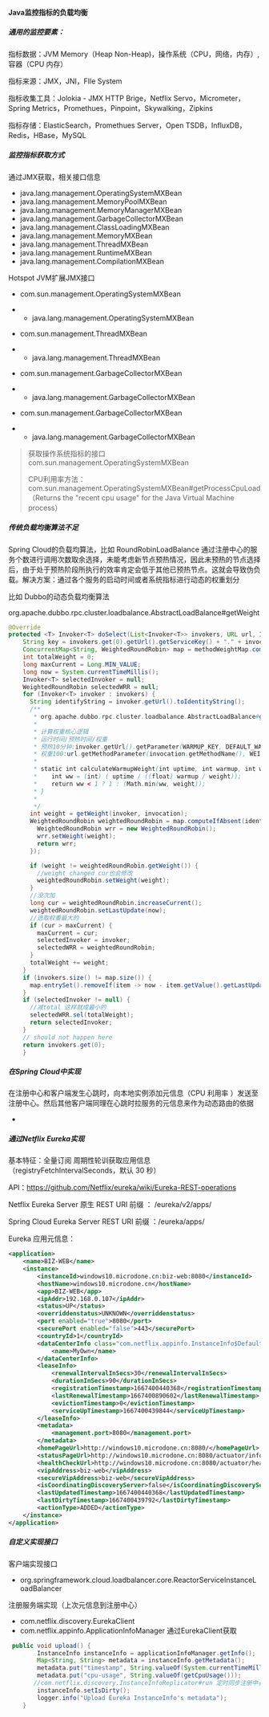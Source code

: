 #### Java监控指标的负载均衡

##### 通用的监控要素：

指标数据：JVM Memory（Heap Non-Heap)，操作系统（CPU，网络，内存）,容器（CPU 内存）

指标来源：JMX，JNI，FIle System

指标收集工具：Jolokia - JMX HTTP Brige，Netflix Servo，Micrometer，Spring Metrics，Promethues，Pinpoint，Skywalking，Zipkins

指标存储：ElasticSearch，Promethues Server，Open TSDB，InfluxDB，Redis，HBase，MySQL



##### 监控指标获取方式

通过JMX获取，相关接口信息

- java.lang.management.OperatingSystemMXBean
- java.lang.management.MemoryPoolMXBean
- java.lang.management.MemoryManagerMXBean
- java.lang.management.GarbageCollectorMXBean
- java.lang.management.ClassLoadingMXBean
- java.lang.management.MemoryMXBean
- java.lang.management.ThreadMXBean
- java.lang.management.RuntimeMXBean
- java.lang.management.CompilationMXBean

Hotspot JVM扩展JMX接口

- com.sun.management.OperatingSystemMXBean


- - java.lang.management.OperatingSystemMXBean


- com.sun.management.ThreadMXBean


- - java.lang.management.ThreadMXBean


- com.sun.management.GarbageCollectorMXBean


- - java.lang.management.GarbageCollectorMXBean


- com.sun.management.GarbageCollectorMXBean


- - java.lang.management.GarbageCollectorMXBean

> 获取操作系统指标的接口com.sun.management.OperatingSystemMXBean
>
> CPU利用率方法：com.sun.management.OperatingSystemMXBean#getProcessCpuLoad（Returns the "recent cpu usage" for the Java Virtual Machine process）



##### 传统负载均衡算法不足

Spring Cloud的负载均算法，比如 RoundRobinLoadBalance 通过注册中心的服务个数进行调用次数取余选择，未能考虑新节点预热情况，因此未预热的节点选择后，由于处于预热阶段所执行的效率肯定会低于其他已预热节点。这就会导致伪负载。解决方案：通过各个服务的启动时间或者系统指标进行动态的权重划分

比如 Dubbo的动态负载均衡算法

org.apache.dubbo.rpc.cluster.loadbalance.AbstractLoadBalance#getWeight

```JAVA
@Override
protected <T> Invoker<T> doSelect(List<Invoker<T>> invokers, URL url, Invocation invocation) {
    String key = invokers.get(0).getUrl().getServiceKey() + "." + invocation.getMethodName();
    ConcurrentMap<String, WeightedRoundRobin> map = methodWeightMap.computeIfAbsent(key, k -> new ConcurrentHashMap<>());
    int totalWeight = 0;
    long maxCurrent = Long.MIN_VALUE;
    long now = System.currentTimeMillis();
    Invoker<T> selectedInvoker = null;
    WeightedRoundRobin selectedWRR = null;
    for (Invoker<T> invoker : invokers) {
      String identifyString = invoker.getUrl().toIdentityString();
      /**
       * org.apache.dubbo.rpc.cluster.loadbalance.AbstractLoadBalance#getWeight
       *
       * 计算权重核心逻辑
       * 运行时间/预热时间/权重
       * 预热10分钟:invoker.getUrl().getParameter(WARMUP_KEY, DEFAULT_WARMUP);
       * 权重100:url.getMethodParameter(invocation.getMethodName(), WEIGHT_KEY,DEFAULT_WEIGHT);
       *
       * static int calculateWarmupWeight(int uptime, int warmup, int weight) {
       * 	int ww = (int) ( uptime / ((float) warmup / weight));
       *	return ww < 1 ? 1 : (Math.min(ww, weight));
       * }
       *
       */
      int weight = getWeight(invoker, invocation);
      WeightedRoundRobin weightedRoundRobin = map.computeIfAbsent(identifyString, k -> {
        WeightedRoundRobin wrr = new WeightedRoundRobin();
        wrr.setWeight(weight);
        return wrr;
      });

      if (weight != weightedRoundRobin.getWeight()) {
        //weight changed cur也会修改
        weightedRoundRobin.setWeight(weight);
      }
      //没次加
      long cur = weightedRoundRobin.increaseCurrent();
      weightedRoundRobin.setLastUpdate(now);
      //选取权重最大的
      if (cur > maxCurrent) {
        maxCurrent = cur;
        selectedInvoker = invoker;
        selectedWRR = weightedRoundRobin;
      }
      totalWeight += weight;
    }
    if (invokers.size() != map.size()) {
      map.entrySet().removeIf(item -> now - item.getValue().getLastUpdate() > RECYCLE_PERIOD);
    }
    if (selectedInvoker != null) {
      //减total 这样就成最小的
      selectedWRR.sel(totalWeight);
      return selectedInvoker;
    }
    // should not happen here
    return invokers.get(0);
    }
```



##### 在Spring Cloud中实现

在注册中心和客户端发生心跳时，向本地实例添加元信息（CPU 利用率  ）发送至注册中心。然后其他客户端同理在心跳时拉服务的元信息来作为动态路由的依据

- ​

##### 通过Netflix Eureka实现

基本特征：全量订阅 周期性轮训获取应用信息（registryFetchIntervalSeconds，默认 30 秒）



API：<https://github.com/Netflix/eureka/wiki/Eureka-REST-operations>

Netflix Eureka Server 原生 REST URI 前缀 ： /eureka/v2/apps/

Spring Cloud Eureka Server  REST URI 前缀 ：/eureka/apps/



Eureka 应用元信息：

```XML
<application>
    <name>BIZ-WEB</name>
    <instance>
        <instanceId>windows10.microdone.cn:biz-web:8080</instanceId>
        <hostName>windows10.microdone.cn</hostName>
        <app>BIZ-WEB</app>
        <ipAddr>192.168.0.107</ipAddr>
        <status>UP</status>
        <overriddenstatus>UNKNOWN</overriddenstatus>
        <port enabled="true">8080</port>
        <securePort enabled="false">443</securePort>
        <countryId>1</countryId>
        <dataCenterInfo class="com.netflix.appinfo.InstanceInfo$DefaultDataCenterInfo">
            <name>MyOwn</name>
        </dataCenterInfo>
        <leaseInfo>
            <renewalIntervalInSecs>30</renewalIntervalInSecs>
            <durationInSecs>90</durationInSecs>
            <registrationTimestamp>1667400440368</registrationTimestamp>
            <lastRenewalTimestamp>1667400890602</lastRenewalTimestamp>
            <evictionTimestamp>0</evictionTimestamp>
            <serviceUpTimestamp>1667400439844</serviceUpTimestamp>
        </leaseInfo>
        <metadata>
            <management.port>8080</management.port>
        </metadata>
        <homePageUrl>http://windows10.microdone.cn:8080/</homePageUrl>
        <statusPageUrl>http://windows10.microdone.cn:8080/actuator/info</statusPageUrl>
        <healthCheckUrl>http://windows10.microdone.cn:8080/actuator/health</healthCheckUrl>
        <vipAddress>biz-web</vipAddress>
        <secureVipAddress>biz-web</secureVipAddress>
        <isCoordinatingDiscoveryServer>false</isCoordinatingDiscoveryServer>
        <lastUpdatedTimestamp>1667400440368</lastUpdatedTimestamp>
        <lastDirtyTimestamp>1667400439792</lastDirtyTimestamp>
        <actionType>ADDED</actionType>
    </instance>
</application>
```

##### 自定义实现接口

客户端实现接口

- org.springframework.cloud.loadbalancer.core.ReactorServiceInstanceLoadBalancer 

注册服务端实现（上次元信息到注册中心）

- com.netflix.discovery.EurekaClient
- com.netflix.appinfo.ApplicationInfoManager 通过EurekaClient获取

```JAVA
 public void upload() {
        InstanceInfo instanceInfo = applicationInfoManager.getInfo();
        Map<String, String> metadata = instanceInfo.getMetadata();
        metadata.put("timestamp", String.valueOf(System.currentTimeMillis()));
        metadata.put("cpu-usage", String.valueOf(getCpuUsage()));
       //com.netflix.discovery.InstanceInfoReplicator#run 定时同步注册中心
        instanceInfo.setIsDirty();
        logger.info("Upload Eureka InstanceInfo's metadata");
    }
```

